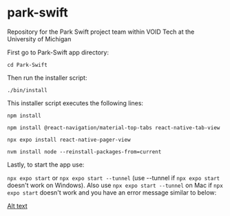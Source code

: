 # park-swift
Repository for the Park Swift project team within VOID Tech at the University of Michigan

First go to Park-Swift app directory:

`cd Park-Swift`

Then run the installer script:

`./bin/install`

This installer script executes the following lines:

`npm install`

`npm install @react-navigation/material-top-tabs react-native-tab-view`

`npx expo install react-native-pager-view`

`nvm install node --reinstall-packages-from=current`

Lastly, to start the app use:

`npx expo start` or `npx expo start --tunnel` (use --tunnel if `npx expo start` doesn't work on Windows). Also use `npx expo start --tunnel` on Mac if `npx expo start` doesn't work and you have an error message similar to below:

[Alt text](<tunnel-issue-mac.png>)
